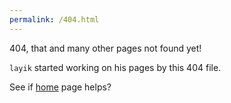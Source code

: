 ```yaml
---
permalink: /404.html
---
```

404, that and many other pages not found yet!

`layik` started working on his pages by this 404 file. 

See if [home](layik.github.io) page helps?
